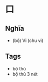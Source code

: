 # 口

## Nghĩa
* (bộ) Vi (chu vi)

## Tags
* bộ thủ
* bộ thủ 3 nét

<script>window.HANZI_FIELD='口';</script>
